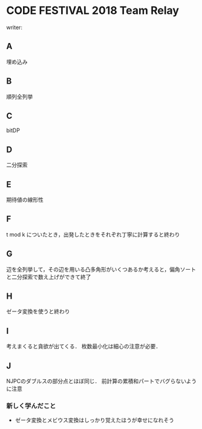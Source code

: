 # CODE FESTIVAL 2018 Team Relay
writer:
## A
埋め込み

## B
順列全列挙

## C
bitDP

## D
二分探索

## E
期待値の線形性

## F
t mod k についたとき，出発したときをそれぞれ丁寧に計算すると終わり

## G
辺を全列挙して，その辺を用いる凸多角形がいくつあるか考えると，偏角ソートと二分探索で数え上げができて終了

## H
ゼータ変換を使うと終わり

## I
考えまくると貪欲が出てくる．
枚数最小化は細心の注意が必要．

## J
NJPCのダブルスの部分点とほぼ同じ．
前計算の累積和パートでバグらないように注意


### 新しく学んだこと
* ゼータ変換とメビウス変換はしっかり覚えたほうが幸せになれそう
